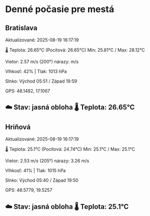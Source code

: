 ﻿# Denné počasie pre mestá

## Bratislava
Aktualizované: 2025-08-19 16:17:19

🌡️ Teplota: 26.65°C 
(Pocitová: 26.65°C)
Min: 25.81°C / Max: 28.12°C

Vietor: 2.57 m/s    (200°) 
nárazy:  m/s

Vlhkosť: 42% | Tlak: 1013 hPa

Slnko: Východ 05:51 / Západ 19:59

GPS: 48.1482, 17.1067

☁️ Stav: jasná obloha        🌡️ Teplota: 26.65°C
---

## Hriňová
Aktualizované: 2025-08-19 16:17:19

🌡️ Teplota: 25.1°C 
(Pocitová: 24.74°C)
Min: 25.1°C / Max: 25.1°C

Vietor: 2.53 m/s (205°)
nárazy: 3.26 m/s

Vlhkosť: 41% | Tlak: 1015 hPa

Slnko: Východ 05:40 / Západ 19:50

GPS: 48.5779, 19.5257

☁️ Stav: jasná obloha        🌡️ Teplota: 25.1°C
---
